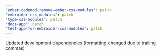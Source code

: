 ```yaml
---
"ember-codemod-remove-ember-css-modules": patch
"embroider-css-modules": patch
"type-css-modules": patch
"docs-app": patch
"test-app-for-embroider-css-modules": patch
---
```


Updated development dependencies (formatting changed due to trailing commas)
